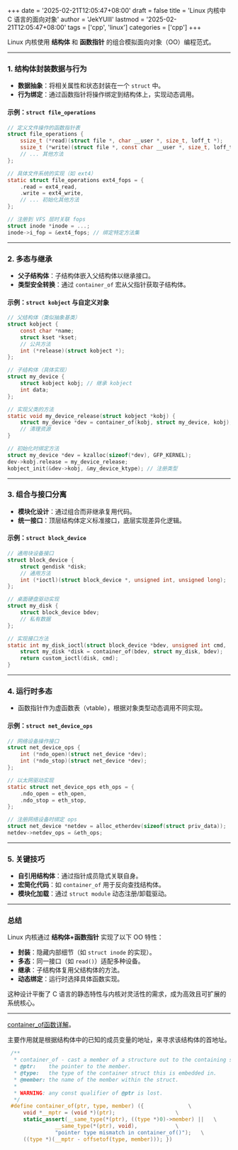+++
date = '2025-02-21T12:05:47+08:00'
draft = false
title = 'Linux 内核中 C 语言的面向对象'
author = 'JekYUlll'
lastmod = '2025-02-21T12:05:47+08:00'
tags = ['cpp', 'linux']
categories = ['cpp']
+++

Linux 内核使用 **结构体** 和 **函数指针** 的组合模拟面向对象（OO）编程范式。

---

### 1. **结构体封装数据与行为**
   - **数据抽象**：将相关属性和状态封装在一个 `struct` 中。
   - **行为绑定**：通过函数指针将操作绑定到结构体上，实现动态调用。

#### 示例：`struct file_operations`
```c
// 定义文件操作的函数指针表
struct file_operations {
    ssize_t (*read)(struct file *, char __user *, size_t, loff_t *);
    ssize_t (*write)(struct file *, const char __user *, size_t, loff_t *);
    // ... 其他方法
};

// 具体文件系统的实现（如 ext4）
static struct file_operations ext4_fops = {
    .read = ext4_read,
    .write = ext4_write,
    // ... 初始化其他方法
};

// 注册到 VFS 层时关联 fops
struct inode *inode = ...;
inode->i_fop = &ext4_fops; // 绑定特定方法集
```

---

### 2. **多态与继承**
   - **父子结构体**：子结构体嵌入父结构体以继承接口。
   - **类型安全转换**：通过 `container_of` 宏从父指针获取子结构体。

#### 示例：`struct kobject` 与自定义对象
```c
// 父结构体（类似抽象基类）
struct kobject {
    const char *name;
    struct kset *kset;
    // 公共方法
    int (*release)(struct kobject *);
};

// 子结构体（具体实现）
struct my_device {
    struct kobject kobj; // 继承 kobject
    int data;
};

// 实现父类的方法
static void my_device_release(struct kobject *kobj) {
    struct my_device *dev = container_of(kobj, struct my_device, kobj);
    // 清理资源
}

// 初始化时绑定方法
struct my_device *dev = kzalloc(sizeof(*dev), GFP_KERNEL);
dev->kobj.release = my_device_release;
kobject_init(&dev->kobj, &my_device_ktype); // 注册类型
```

---

### 3. **组合与接口分离**
   - **模块化设计**：通过组合而非继承复用代码。
   - **统一接口**：顶层结构体定义标准接口，底层实现差异化逻辑。

#### 示例：`struct block_device`
```c
// 通用块设备接口
struct block_device {
    struct gendisk *disk;
    // 通用方法
    int (*ioctl)(struct block_device *, unsigned int, unsigned long);
};

// 桌面硬盘驱动实现
struct my_disk {
    struct block_device bdev;
    // 私有数据
};

// 实现接口方法
static int my_disk_ioctl(struct block_device *bdev, unsigned int cmd, ...) {
    struct my_disk *disk = container_of(bdev, struct my_disk, bdev);
    return custom_ioctl(disk, cmd);
}
```

---

### 4. **运行时多态**
   - 函数指针作为虚函数表（vtable），根据对象类型动态调用不同实现。

#### 示例：`struct net_device_ops`
```c
// 网络设备操作接口
struct net_device_ops {
    int (*ndo_open)(struct net_device *dev);
    int (*ndo_stop)(struct net_device *dev);
};

// 以太网驱动实现
static struct net_device_ops eth_ops = {
    .ndo_open = eth_open,
    .ndo_stop = eth_stop,
};

// 注册网络设备时绑定 ops
struct net_device *netdev = alloc_etherdev(sizeof(struct priv_data));
netdev->netdev_ops = &eth_ops;
```

---

### 5. **关键技巧**
   - **自引用结构体**：通过指针成员隐式关联自身。
   - **宏简化代码**：如 `container_of` 用于反向查找结构体。
   - **模块化加载**：通过 `struct module` 动态注册/卸载驱动。

---

### 总结
Linux 内核通过 **结构体+函数指针** 实现了以下 OO 特性：
- **封装**：隐藏内部细节（如 `struct inode` 的实现）。
- **多态**：同一接口（如 `read()`）适配多种设备。
- **继承**：子结构体复用父结构体的方法。
- **动态绑定**：运行时选择具体函数实现。

这种设计平衡了 C 语言的静态特性与内核对灵活性的需求，成为高效且可扩展的系统核心。

---

[container_of函数详解](https://blog.csdn.net/u011029104/article/details/136190755)。

主要作用就是根据结构体中的已知的成员变量的地址，来寻求该结构体的首地址。

```c
 /**
  * container_of - cast a member of a structure out to the containing structure
  * @ptr:    the pointer to the member.
  * @type:   the type of the container struct this is embedded in.
  * @member: the name of the member within the struct.
  *
  * WARNING: any const qualifier of @ptr is lost.
  */
 #define container_of(ptr, type, member) ({              \
     void *__mptr = (void *)(ptr);                   \
     static_assert(__same_type(*(ptr), ((type *)0)->member) ||   \
               __same_type(*(ptr), void),            \
               "pointer type mismatch in container_of()");   \
     ((type *)(__mptr - offsetof(type, member))); })
```